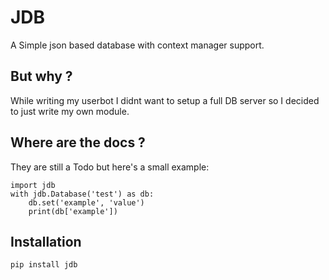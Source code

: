 # JDB

A Simple json based database with context manager support.

## But why ?
While writing my userbot I didnt want to setup a full DB server so I decided to just write my own module.

## Where are the docs ?
They are still a Todo but here's a small example:
```
import jdb
with jdb.Database('test') as db:
    db.set('example', 'value')
    print(db['example'])

````

## Installation
`pip install jdb`
